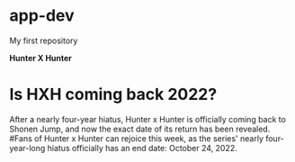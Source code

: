 # app-dev
My first repository

**Hunter X Hunter**
# Is HXH coming back 2022?
After a nearly four-year hiatus, Hunter x Hunter is officially coming back to Shonen Jump, and now the exact date of its return has been revealed.
#Fans of Hunter x Hunter can rejoice this week, as the series' nearly four-year-long hiatus officially has an end date: October 24, 2022.
